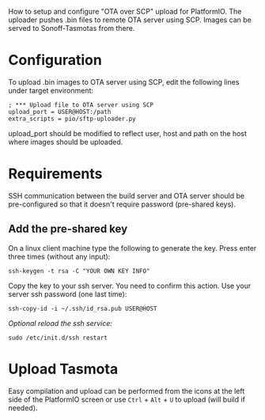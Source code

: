 How to setup and configure "OTA over SCP" upload for PlatformIO. The uploader pushes .bin files to remote OTA server using SCP. Images can be served to Sonoff-Tasmotas from there.

# Configuration
To upload .bin images to OTA server using SCP, edit the following lines under target environment:
```
; *** Upload file to OTA server using SCP
upload_port = USER@HOST:/path
extra_scripts = pio/sftp-uploader.py
```
upload_port should be modified to reflect user, host and path on the host where images should be uploaded.

# Requirements
SSH communication between the build server and OTA server should be pre-configured so that it doesn't require password (pre-shared keys).

## Add the pre-shared key
On a linux client machine type the following to generate the key. Press enter three times (without any input):
```
ssh-keygen -t rsa -C "YOUR OWN KEY INFO"
```
Copy the key to your ssh server. You need to confirm this action. Use your server ssh password (one last time):
```
ssh-copy-id -i ~/.ssh/id_rsa.pub USER@HOST
```
_Optional reload the ssh service:_
```
sudo /etc/init.d/ssh restart
```

# Upload Tasmota
Easy compilation and upload can be performed from the icons at the left side of the PlatformIO screen or use `Ctrl` + `Alt` + `U` to upload (will build if needed).